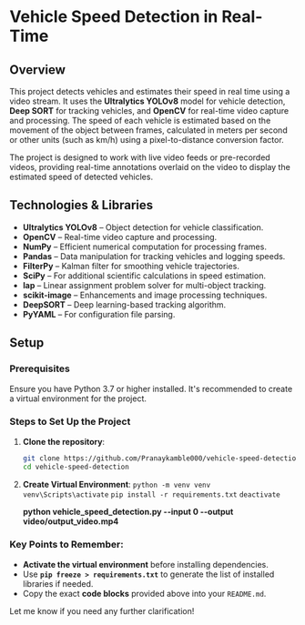 # Vehicle Speed Detection in Real-Time

## Overview

This project detects vehicles and estimates their speed in real time using a video stream. It uses the **Ultralytics YOLOv8** model for vehicle detection, **Deep SORT** for tracking vehicles, and **OpenCV** for real-time video capture and processing. The speed of each vehicle is estimated based on the movement of the object between frames, calculated in meters per second or other units (such as km/h) using a pixel-to-distance conversion factor. 

The project is designed to work with live video feeds or pre-recorded videos, providing real-time annotations overlaid on the video to display the estimated speed of detected vehicles.

## Technologies & Libraries

- **Ultralytics YOLOv8** – Object detection for vehicle classification.
- **OpenCV** – Real-time video capture and processing.
- **NumPy** – Efficient numerical computation for processing frames.
- **Pandas** – Data manipulation for tracking vehicles and logging speeds.
- **FilterPy** – Kalman filter for smoothing vehicle trajectories.
- **SciPy** – For additional scientific calculations in speed estimation.
- **lap** – Linear assignment problem solver for multi-object tracking.
- **scikit-image** – Enhancements and image processing techniques.
- **DeepSORT** – Deep learning-based tracking algorithm.
- **PyYAML** – For configuration file parsing.

## Setup

### Prerequisites

Ensure you have Python 3.7 or higher installed. It's recommended to create a virtual environment for the project.

### Steps to Set Up the Project

1. **Clone the repository**:
   ```bash
   git clone https://github.com/Pranaykamble000/vehicle-speed-detection.git
   cd vehicle-speed-detection


2. **Create Virtual Environment**:
    `python -m venv venv`
  `venv\Scripts\activate`
`pip install -r requirements.txt`
       `deactivate`

   **python vehicle_speed_detection.py --input 0 --output video/output_video.mp4**

### Key Points to Remember:
- **Activate the virtual environment** before installing dependencies.
- Use **`pip freeze > requirements.txt`** to generate the list of installed libraries if needed.
- Copy the exact **code blocks** provided above into your `README.md`.

Let me know if you need any further clarification!




   
